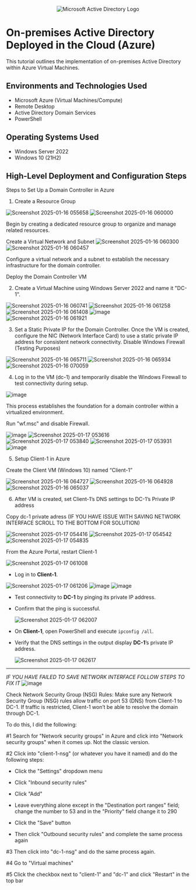 <p align="center">
<img src="https://i.imgur.com/pU5A58S.png" alt="Microsoft Active Directory Logo"/>
</p>

<h1>On-premises Active Directory Deployed in the Cloud (Azure)</h1>
This tutorial outlines the implementation of on-premises Active Directory within Azure Virtual Machines.<br />

<h2>Environments and Technologies Used</h2>

- Microsoft Azure (Virtual Machines/Compute)
- Remote Desktop
- Active Directory Domain Services
- PowerShell

<h2>Operating Systems Used </h2>

- Windows Server 2022
- Windows 10 (21H2)

<h2>High-Level Deployment and Configuration Steps</h2>

Steps to Set Up a Domain Controller in Azure

1) Create a Resource Group

![Screenshot 2025-01-16 055658](https://github.com/user-attachments/assets/f158ca8e-5359-483c-bd46-1313dfebb8af)
![Screenshot 2025-01-16 060000](https://github.com/user-attachments/assets/6980a569-46b7-4a2a-ac05-8150f5bf45c0)

Begin by creating a dedicated resource group to organize and manage related resources.

Create a Virtual Network and Subnet
![Screenshot 2025-01-16 060300](https://github.com/user-attachments/assets/7335a377-c2b9-4869-ac26-784c8184bdca)
![Screenshot 2025-01-16 060457](https://github.com/user-attachments/assets/7895b55a-5449-4b82-a88b-290e4c9b8cbc)

Configure a virtual network and a subnet to establish the necessary infrastructure for the domain controller.

Deploy the Domain Controller VM

2) Create a Virtual Machine using Windows Server 2022 and name it "DC-1".

![Screenshot 2025-01-16 060741](https://github.com/user-attachments/assets/6e24c5c8-3e17-40a7-b6e9-378a4c5a4732)
![Screenshot 2025-01-16 061258](https://github.com/user-attachments/assets/abb23de1-a7f3-4228-b846-6c5fdfc275be)
![Screenshot 2025-01-16 061408](https://github.com/user-attachments/assets/eed0ddba-be41-426b-a266-108478558320)
![image](https://github.com/user-attachments/assets/957fea81-cc2b-4916-832f-a7129efed024)
![Screenshot 2025-01-16 061921](https://github.com/user-attachments/assets/31d9841e-74bf-4116-9b1e-1f42c9bf9e02)

3) Set a Static Private IP for the Domain Controller. Once the VM is created, configure the NIC (Network Interface Card) to use a static private IP address for consistent network connectivity.
Disable Windows Firewall (Testing Purposes)

![Screenshot 2025-01-16 065711](https://github.com/user-attachments/assets/046d9b9f-9887-4eec-9e70-0cbde65ce9a8)
![Screenshot 2025-01-16 065934](https://github.com/user-attachments/assets/968b3f8a-289d-4228-8558-d72f37806700)
![Screenshot 2025-01-16 070059](https://github.com/user-attachments/assets/3fc5b36e-0a33-4716-bedf-5c356752d9cc)


4) Log in to the VM (dc-1) and temporarily disable the Windows Firewall to test connectivity during setup.

![image](https://github.com/user-attachments/assets/b6c4e46c-7120-4c31-8278-f7f8f5d93f37)

This process establishes the foundation for a domain controller within a virtualized environment.

Run "wf.msc" and disable Firewall.

![image](https://github.com/user-attachments/assets/9bd3f8d8-5c1d-4cfb-a6b9-095417f00b4c)
![Screenshot 2025-01-17 053616](https://github.com/user-attachments/assets/397dfd32-f58e-47bb-9ce0-82c521fa46a0)
![Screenshot 2025-01-17 053840](https://github.com/user-attachments/assets/fa9ad88d-f724-45bd-a7a4-c06401efeced)
![Screenshot 2025-01-17 053931](https://github.com/user-attachments/assets/3d1c5459-0a75-451a-a35d-651c5d14328e)
![image](https://github.com/user-attachments/assets/c9d09076-2022-4a33-a47c-185520538156)

5) Setup Client-1 in Azure

Create the Client VM (Windows 10) named “Client-1”

![Screenshot 2025-01-16 064727](https://github.com/user-attachments/assets/20a678fc-9087-4d7a-8099-b6be66825b0d)
![Screenshot 2025-01-16 064928](https://github.com/user-attachments/assets/2e8de1d0-e26d-4fc9-963c-757667211cd1)
![Screenshot 2025-01-16 065037](https://github.com/user-attachments/assets/3468f51f-afb4-4c8b-9cfb-bf33d0bf3964)

6) After VM is created, set Client-1’s DNS settings to DC-1’s Private IP address

Copy dc-1 private adress (IF YOU HAVE ISSUE WITH SAVING NETWORK INTERFACE SCROLL TO THE BOTTOM FOR SOLUTION)

![Screenshot 2025-01-17 054416](https://github.com/user-attachments/assets/31e9783c-e34e-490a-aaa5-46af4d37f5fd)
![Screenshot 2025-01-17 054542](https://github.com/user-attachments/assets/4eb8ffbc-7ccd-4198-b7a2-198facc08921)
![Screenshot 2025-01-17 054835](https://github.com/user-attachments/assets/cb2924ba-97ef-4c3f-a095-224fd1f8a5fc)

From the Azure Portal, restart Client-1

![Screenshot 2025-01-17 061008](https://github.com/user-attachments/assets/0b0ac706-140d-4990-b281-ed3cd1f1112e)


- Log in to **Client-1**.
   
![Screenshot 2025-01-17 061206](https://github.com/user-attachments/assets/4d6afd85-4994-456b-a890-68cb7bbfc915)
![image](https://github.com/user-attachments/assets/119cc862-2e21-4685-8f3d-56e8e9ffbf1d)
![image](https://github.com/user-attachments/assets/9a3dae41-85da-4597-bc5b-b4ea6e36524b)

- Test connectivity to **DC-1** by pinging its private IP address.
   
- Confirm that the ping is successful.
   
   ![Screenshot 2025-01-17 062007](https://github.com/user-attachments/assets/e823d4c6-6218-491e-a940-d1ce1e2f0bc3)
   
- On **Client-1**, open PowerShell and execute `ipconfig /all`.  
- Verify that the DNS settings in the output display **DC-1**’s private IP address.
  
   ![Screenshot 2025-01-17 062617](https://github.com/user-attachments/assets/e393832d-dcfc-4e89-84f0-8cc23bb98e78)






_____________________________________________________________________________________________________________________________________________________________________________


*IF YOU HAVE FAILED TO SAVE NETWORK INTERFACE FOLLOW STEPS TO FIX IT*
![image](https://github.com/user-attachments/assets/a9bf2e83-ac88-469d-8988-ea1df86ce4ac)

 Check Network Security Group (NSG) Rules: Make sure any Network Security Group (NSG) rules allow traffic on port 53 (DNS) from Client-1 to DC-1. If traffic is restricted, Client-1 won’t be able to resolve the domain through DC-1.


To do this, I did the following:

#1 Search for "Network security groups" in Azure and click into "Network security groups" when it comes up. Not the classic version.

#2 Click into "client-1-nsg" (or whatever you have it named) and do the following steps:

- Click the "Settings" dropdown menu

- Click "Inbound security rules"

- Click "Add"

- Leave everything alone except in the "Destination port ranges" field; change the number to 53 and in the "Priority" field change it to 290

- Click the "Save" button

- Then click "Outbound security rules" and complete the same process again

#3  Then click into "dc-1-nsg" and do the same process again.

#4  Go to "Virtual machines"

#5  Click the checkbox next to "client-1" and "dc-1" and click "Restart" in the top bar

